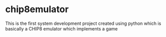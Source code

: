 # chip8emulator
This is the first system development project created using python which is basically a CHIP8 emulator which implements a game 

